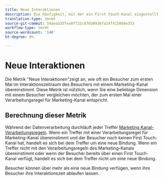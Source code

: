 ```yaml
---
title: Neue Interaktionen
description: Die Häufigkeit, mit der ein First Touch-Kanal eingestellt wird.
translation-type: tm+mt
source-git-commit: 54aeaa35fea8f725c87030936fa24f415064e333
workflow-type: tm+mt
source-wordcount: '148'
ht-degree: 0%

---
```



# Neue Interaktionen

Die Metrik &quot;Neue Interaktionen&quot;zeigt an, wie oft ein Besucher zum ersten Mal im Interaktionszeitraum des Besuchers mit einem Marketing-Kanal übereinstimmt. Diese Metrik ist nützlich, wenn Sie eine beliebige Dimension mit einem Besucher vergleichen möchten, der zum ersten Mal einer Verarbeitungsregel für Marketing-Kanal entspricht.

## Berechnung dieser Metrik

Während der Datenverarbeitung durchläuft jeder Treffer [Marketing Kanal-Verarbeitungsregeln](../c-marketing-channels/c-rules.md). Wenn ein Treffer mit einer Verarbeitungsregel für Marketing-Kanal übereinstimmt und der Besucher noch keinen First Touch-Kanal hat, handelt es sich bei dem Treffer um eine neue Bindung. Wenn ein Treffer nicht mit den Verarbeitungsregeln des Marketing-Kanals übereinstimmt oder wenn der Besucher bereits über einen First Touch-Kanal verfügt, handelt es sich bei dem Treffer nicht um eine neue Bindung.

Besucher können über mehr als eine neue Bindung verfügen, wenn ihre Besucher ihre Interaktionszeit ablaufen lassen.